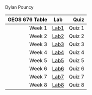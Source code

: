 Dylan Pouncy

| GEOS 676 Table | Lab | Quiz |
|-------:|:----:|-------:|
| Week 1 | [Lab1](https://github.com/dylanpouncy/Pounc_GEOS676/blob/main/Lab/Week01) | Quiz 1 |
| Week 2 | [Lab2](https://github.com/dylanpouncy/Pounc_GEOS676/blob/main/Lab/Week02) | Quiz 2 |
| Week 3 | [Lab3](https://github.com/dylanpouncy/Pounc_GEOS676/blob/main/Lab/Week03) | Quiz 3 |
| Week 4 | [Lab4](https://github.com/dylanpouncy/Pounc_GEOS676/blob/main/Lab/Week04) | Quiz 4 |
| Week 5 | [Lab5](https://github.com/dylanpouncy/Pounc_GEOS676/blob/main/Lab/Week05) | Quiz 5 |
| Week 6 | [Lab6](https://github.com/dylanpouncy/Pounc_GEOS676/blob/main/Lab/Week06) | Quiz 6 |
| Week 7 | [Lab7](https://github.com/dylanpouncy/Pounc_GEOS676/blob/main/Lab/Week07) | Quiz 7 |
| Week 8 | [Lab8](https://github.com/dylanpouncy/Pounc_GEOS676/blob/main/Lab/Week08) | Quiz 8 |
